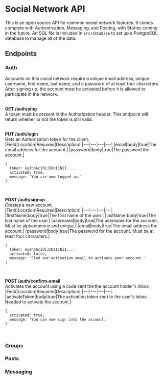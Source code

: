 # Social Network API
This is an open source API for common social network features. It comes complete with Authentication, Messaging, and Posting, with Stories coming in the future. An SQL file is included in `src/database` to set up a PostgreSQL database to manage all of the data.

## Endpoints

### Auth
Accounts on this social network require a unique email address, unique username, first name, last name, and a password of at least four characters. After signing up, the account must be activated before it is allowed to participate in the network.
<br><br>

**GET /auth/ping**<br>
A token must be present in the Authorization header. This endpoint will return whether or not the token is still valid.
<br><br>

**PUT /auth/login**<br>
Gets an Authorization token for the client.<br>
|Field|Location|Required|Description|
|---|---|---|---|
|email|body|true|The email address for the account.|
|password|body|true|The password the account.|
```
{
  token: eyJhbGciOiJIUzI1NiI...,
  activated: true,
  message: 'You are now logged in.'
}
```
<br>

**POST /auth/signup**<br>
Creates a new account.<br>
|Field|Location|Required|Description|
|---|---|---|---|
|firstName|body|true|The first name of the user.|
|lastName|body|true|The last name of the user.|
|username|body|true|The username for the account. Must be alphanumeric and unique.|
|email|body|true|The email address the account.|
|password|body|true|The password for the account. Must be at least four characters.|
```
{
  token: eyJhbGciOiJIUzI1NiI...,
  activated: false,
  message: 'Find our activation email to activate your account.'
}
```
<br>

**POST /auth/confirm-email**<br>
Activates the account using a code sent the the account holder's inbox.<br>
|Field|Location|Required|Description|
|---|---|---|---|
|activateToken|body|true|The activation token sent to the user's inbox. Needed to activate the account.|
```
{
  activated: true,
  message: 'You can now sign into the account.'
}
```
<br>

### Groups

### Posts

### Messaging